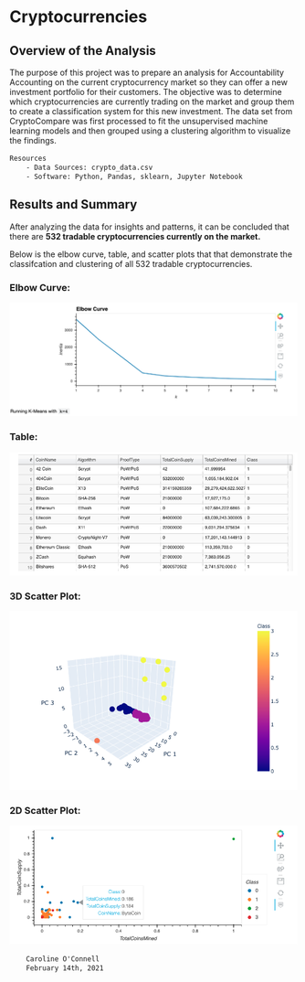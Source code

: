 # Cryptocurrencies

## Overview of the Analysis

The purpose of this project was to prepare an analysis for Accountability Accounting on the current cryptocurrency market so they can offer a new investment portfolio for their customers. The objective was to determine which cryptocurrencies are currently trading on the market and group them to create a classification system for this new investment. The data set from CryptoCompare was first processed to fit the unsupervised machine learning models and then grouped using a clustering algorithm to visualize the findings.

    Resources
        - Data Sources: crypto_data.csv
        - Software: Python, Pandas, sklearn, Jupyter Notebook

## Results and Summary

After analyzing the data for insights and patterns, it can be concluded that there are **532 tradable cryptocurrencies currently on the market.**

Below is the elbow curve, table, and scatter plots that that demonstrate the classifcation and clustering of all 532 tradable cryptocurrencies.

### Elbow Curve:

![alt text](https://github.com/coconnell022/Cryptocurrencies/blob/main/Images/Elbow%20Curve.png?raw=true)

### Table:

![alt text](https://github.com/coconnell022/Cryptocurrencies/blob/main/Images/Table.png?raw=true)

### 3D Scatter Plot:

![alt text](https://github.com/coconnell022/Cryptocurrencies/blob/main/Images/3D%20Plot.png?raw=true)

### 2D Scatter Plot:

![alt text](https://github.com/coconnell022/Cryptocurrencies/blob/main/Images/2D%20Plot.png?raw=true)


        Caroline O'Connell
        February 14th, 2021
